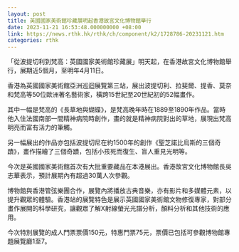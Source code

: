```yaml
---
layout: post
title: 英國國家美術館珍藏展明起香港故宮文化博物館舉行
date: 2023-11-21 16:53:48.000000000 +08:00
link: https://news.rthk.hk/rthk/ch/component/k2/1728786-20231121.htm
categories: rthk
---
```


「從波提切利到梵高：英國國家美術館珍藏展」明天起，在香港故宮文化博物館舉行，展期近5個月，至明年4月11日。

香港為英國國家美術館亞洲巡迴展覽第三站，展出波提切利、拉斐爾、提香、莫奈和梵高等50位歐洲著名藝術家，橫跨15世紀至20世紀初的52幅畫作。

其中一幅是梵高的《長草地與蝴蝶》，是梵高晚年時在1889至1890年作品。當時他入住法國南部一間精神病院時創作，畫的就是精神病院對出的草地，展現出梵高明亮而富有活力的筆觸。

另一幅展出的作品亦包括波提切尼在約1500年的創作《聖芝諾比烏斯的三個奇蹟》，畫作描繪了三個奇蹟，包括小孩死而復生、盲人重見光明等。

今次是英國國家美術館首次有大批重要藏品在本港展出。香港故宮文化博物館長吳志華表示，預計展期內有超過30萬人次參觀。

博物館與香港管弦樂團合作，展覽內將播放古典音樂，亦有影片和多媒體元素，以提升觀眾的體驗。香港站的展覽特色是展示英國國家美術館文物修復專家，對部分畫作展開的科學研究，讓觀眾了解X射線螢光光譜分析，顏料分析和其他技術的應用。

今次特別展覽的成人門票票價150元，特惠門票75元，票價已包括可參觀博物館專題展覽廳1至7。
